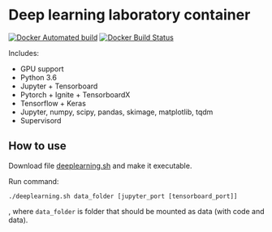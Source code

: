 # Deep learning laboratory container

[![Docker Automated build](https://img.shields.io/docker/automated/vslutov/deeplearning.svg)](https://hub.docker.com/r/vslutov/deeplearning/)
[![Docker Build Status](https://img.shields.io/docker/build/vslutov/deeplearning.svg)](https://hub.docker.com/r/vslutov/deeplearning/)

Includes:

- GPU support
- Python 3.6
- Jupyter + Tensorboard
- Pytorch + Ignite + TensorboardX
- Tensorflow + Keras
- Jupyter, numpy, scipy, pandas, skimage, matplotlib, tqdm
- Supervisord

## How to use

Download file [deeplearning.sh](deeplearning.sh) and make it executable.

Run command:

```shell
./deeplearning.sh data_folder [jupyter_port [tensorboard_port]]
```
, where `data_folder` is folder that should be mounted as data (with code and data).
